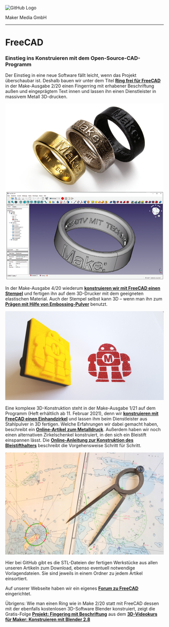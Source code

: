 ![GitHub Logo](http://www.heise.de/make/icons/make_logo.png)

Maker Media GmbH

***

# FreeCAD

### Einstieg ins Konstruieren mit dem Open-Source-CAD-Programm

Der Einstieg in eine neue Software fällt leicht, wenn das Projekt überschaubar ist. Deshalb bauen wir unter dem Titel **[Ring frei für FreeCAD](https://www.heise.de/select/make/2020/2/1587484648302541)** in der Make-Ausgabe 2/20 einen Fingerring mit erhabener Beschriftung außen und eingeprägtem Text innen und lassen ihn einen Dienstleister in massivem Metall 3D-drucken.

![Picture](https://github.com/MakeMagazinDE/FreeCAD/blob/master/Ringe.jpg)

In der Make-Ausgabe 4/20 wiederum **[konstruieren wir mit FreeCAD einen Stempel](https://www.heise.de/select/make/2020/4/2014805251380948921)** und fertigen ihn auf dem 3D-Drucker mit dem geeigneten elastischen Material. Auch der Stempel selbst kann 3D – wenn man ihn zum **[Prägen mit Hilfe von Embossing-Pulver](https://heise.de/-4855497)** benutzt.

![Picture](https://github.com/MakeMagazinDE/FreeCAD/blob/master/Stempel.jpg)

Eine komplexe 3D-Konstruktion steht in der Make-Ausgabe 1/21 auf dem Programm (Heft erhältlich ab 11. Februar 2021), denn wir **[konstruieren mit FreeCAD einen Einhandzirkel](https://www.heise.de/select/make/2021/1/2020410113429465287)** und lassen ihm beim Dienstleister aus Stahlpulver in 3D fertigen. Welche Erfahrungen wir dabei gemacht haben, beschreibt ein **[Online-Artikel zum Metalldruck](https://heise.de/-5043598)**. Außerdem haben wir noch einen alternativen Zirkelschenkel konstruiert, in den sich ein Bleistift einspannen lässt. Die **[Online-Anleitung zur Konstruktion des Bleistifthalters](https://heise.de/-5043572)** beschreibt die Vorgehensweise Schritt für Schritt.

![Picture](https://github.com/MakeMagazinDE/FreeCAD/blob/master/Zirkel.jpg)

Hier bei GitHub gibt es die STL-Dateien der fertigen Werkstücke aus allen unseren Artikeln zum Download, ebenso eventuell notwendige Vorlagendateien. Sie sind jeweils in einem Ordner zu jedem Artikel einsortiert. 

Auf unserer Webseite haben wir ein eigenes **[Forum zu FreeCAD](https://www.heise.de/forum/Make/Themen-Hilfe/Software-und-Firmware/FreeCAD/forum-453453/)** eingerichtet.

Übrigens: Wie man einen Ring wie in Make 2/20 statt mit FreeCAD dessen mit der ebenfalls kostenlosen 3D-Software Blender konstruiert, zeigt die Gratis-Folge **[Projekt: Fingering mit Beschriftung](https://heise.de/-4699385)** aus dem **[3D-Videokurs für Maker: Konstruieren mit Blender 2.8](https://heise.de/-4577160)**

